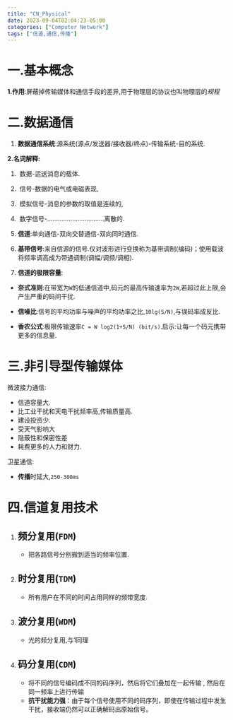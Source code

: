 ```yaml
---
title: "CN_Physical"
date: 2023-09-04T02:04:23-05:00
categories: ["Computer Network"]
tags: ["信道,通信,传播"]
---
```


# 一.基本概念

**1.作用**:屏蔽掉传输媒体和通信手段的差异,用于物理层的协议也叫物理层的*规程*

# 二.数据通信

1. **数据通信系统**:源系统(源点/发送器/接收器/终点)-传输系统-目的系统.

**2.名词解释:**

1. ​	数据-运送消息的载体.
2. ​	信号-数据的电气或电磁表现,
3. ​	模拟信号-消息的参数的取值是连续的,
4. ​	数字信号-................................离散的.

3. **信道**:单向通信-双向交替通信-双向同时通信.

4. **基带信号**:来自信源的信号.仅对波形进行变换称为基带调制(编码)；使用载波将频率调高成为带通调制(调幅/调频/调相).

5. **信道的极限容量**:

- ​	**奈式准则**:在带宽为`W`的低通信道中,码元的最高传输速率为`2W`,若超过此上限,会产生严重的码间干扰.

- ​	**信噪比**:信号的平均功率与噪声的平均功率之比,`10lg(S/N)`,与误码率成反比.

- ​	**香农公式**:极限传输速率`C = W log2(1+S/N) (bit/s)`.启示:让每一个码元携带更多的信息量.

# 三.非引导型传输媒体

微波接力通信:

- 信道容量大.
- 比工业干扰和天电干扰频率高,传输质量高.
- 建设投资少.
- 受天气影响大
- 隐蔽性和保密性差
- 耗费更多的人力和财力.

卫星通信:

- **传播**时延大,`250-300ms`

# 四.信道复用技术

1. ## 频分复用(`FDM`)

   - 把各路信号分别搬到适当的频率位置.

2. ## 时分复用(`TDM`)

   - 所有用户在不同的时间占用同样的频带宽度.

3. ## 波分复用(`WDM`)

   - 光的频分复用,与1同理

4. ## 码分复用(`CDM`)

   - 将不同的信号编码成不同的码序列，然后将它们叠加在一起传输 , 然后在同一频率上进行传输
   - **抗干扰能力强**：由于每个信号使用不同的码序列，即使在传输过程中发生干扰，接收端仍然可以正确解码出原始信号。
